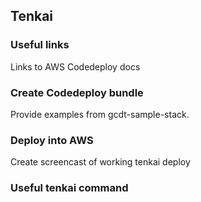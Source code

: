 ## Tenkai
### Useful links
Links to AWS Codedeploy docs
### Create Codedeploy bundle
Provide examples from gcdt-sample-stack.
### Deploy into AWS
Create screencast of working tenkai deploy
### Useful tenkai command
